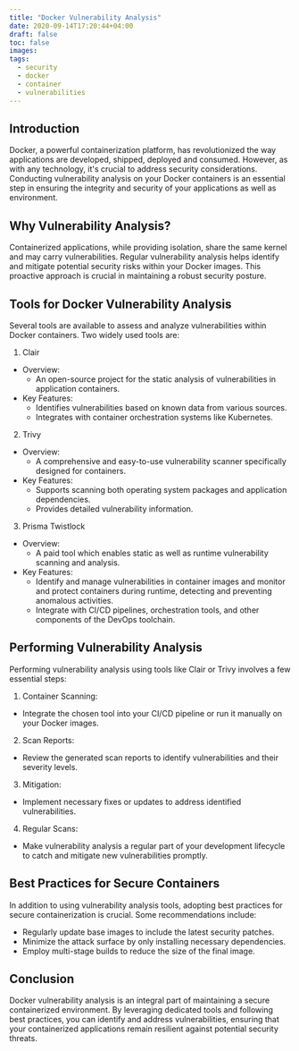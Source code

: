 ```yaml
---
title: "Docker Vulnerability Analysis"
date: 2020-09-14T17:20:44+04:00
draft: false
toc: false
images:
tags:
  - security
  - docker
  - container
  - vulnerabilities
---
```

## Introduction
Docker, a powerful containerization platform, has revolutionized the way applications are developed, shipped, deployed and consumed. However, as with any technology, it's crucial to address security considerations. Conducting vulnerability analysis on your Docker containers is an essential step in ensuring the integrity and security of your applications as well as environment.

## Why Vulnerability Analysis?
Containerized applications, while providing isolation, share the same kernel and may carry vulnerabilities. Regular vulnerability analysis helps identify and mitigate potential security risks within your Docker images. This proactive approach is crucial in maintaining a robust security posture.

## Tools for Docker Vulnerability Analysis
Several tools are available to assess and analyze vulnerabilities within Docker containers. Two widely used tools are:

1. Clair
- Overview:
  - An open-source project for the static analysis of vulnerabilities in application containers.
- Key Features:
  - Identifies vulnerabilities based on known data from various sources.
  - Integrates with container orchestration systems like Kubernetes.
2. Trivy
- Overview:
  - A comprehensive and easy-to-use vulnerability scanner specifically designed for containers.
- Key Features:
  - Supports scanning both operating system packages and application dependencies.
  - Provides detailed vulnerability information.
3. Prisma Twistlock
- Overview:
  - A paid tool which enables static as well as runtime vulnerability scanning and analysis.
- Key Features:
  - Identify and manage vulnerabilities in container images and monitor and protect containers during runtime, detecting and preventing anomalous activities.
  - Integrate with CI/CD pipelines, orchestration tools, and other components of the DevOps toolchain.

## Performing Vulnerability Analysis
Performing vulnerability analysis using tools like Clair or Trivy involves a few essential steps:

1. Container Scanning:
- Integrate the chosen tool into your CI/CD pipeline or run it manually on your Docker images.
2. Scan Reports:
- Review the generated scan reports to identify vulnerabilities and their severity levels.
3. Mitigation:
- Implement necessary fixes or updates to address identified vulnerabilities.
4. Regular Scans:
- Make vulnerability analysis a regular part of your development lifecycle to catch and mitigate new vulnerabilities promptly.

## Best Practices for Secure Containers
In addition to using vulnerability analysis tools, adopting best practices for secure containerization is crucial. Some recommendations include:

- Regularly update base images to include the latest security patches.
- Minimize the attack surface by only installing necessary dependencies.
- Employ multi-stage builds to reduce the size of the final image.

## Conclusion
Docker vulnerability analysis is an integral part of maintaining a secure containerized environment. By leveraging dedicated tools and following best practices, you can identify and address vulnerabilities, ensuring that your containerized applications remain resilient against potential security threats.